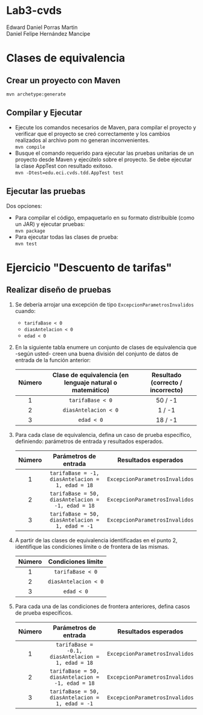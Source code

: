 # Lab3-cvds
Edward Daniel Porras Martin\
Daniel Felipe Hernández Mancipe

# Clases de equivalencia

## Crear un proyecto con Maven
`mvn archetype:generate`

## Compilar y Ejecutar
- Ejecute los comandos necesarios de Maven, para compilar el proyecto y verificar que el proyecto se creó correctamente y los cambios realizados al archivo pom no generan inconvenientes.\
`mvn compile`
- Busque el comando requerido para ejecutar las pruebas unitarias de un proyecto desde Maven y ejecútelo sobre el proyecto. Se debe ejecutar la clase AppTest con resultado exitoso.\
`mvn -Dtest=edu.eci.cvds.tdd.AppTest test`

## Ejecutar las pruebas
Dos opciones:
- Para compilar el código, empaquetarlo en su formato distribuible (como un JAR) y ejecutar pruebas:\
`mvn package`
- Para ejecutar todas las clases de prueba:\
`mvn test`

# Ejercicio "Descuento de tarifas"

## Realizar diseño de pruebas
1. Se debería arrojar una excepción de tipo `ExcepcionParametrosInvalidos` cuando:
    - `tarifaBase < 0`
    - `diasAntelacion < 0`
    - `edad < 0`
2. En la siguiente tabla enumere un conjunto de clases de equivalencia que -según usted- creen una
   buena división del conjunto de datos de entrada de la función anterior:

   | Número | Clase de equivalencia (en lenguaje natural o matemático) | Resultado (correcto / incorrecto) |
   | :---: | :---: | :---: |
   | 1 | `tarifaBase < 0` | 50 / -1 |
   | 2 | `diasAntelacion < 0` | 1 / -1 |
   | 3 | `edad < 0` | 18 / -1 |
3. Para cada clase de equivalencia, defina un caso de prueba específico, definiendo: parámetros de
   entrada y resultados esperados.

   | Número | Parámetros de entrada | Resultados esperados |
   | :---: | :---: | :---: |
   | 1 | `tarifaBase = -1, diasAntelacion = 1, edad = 18` | `ExcepcionParametrosInvalidos` |
   | 2 | `tarifaBase = 50, diasAntelacion = -1, edad = 18` | `ExcepcionParametrosInvalidos` |
   | 3 | `tarifaBase = 50, diasAntelacion = 1, edad = -1` | `ExcepcionParametrosInvalidos` |
4. A partir de las clases de equivalencia identificadas en el punto 2, identifique las condiciones límite o
   de frontera de las mismas.
   
   | Número | Condiciones límite |
   | :---: | :---: |
   | 1 | `tarifaBase < 0` |
   | 2 | `diasAntelacion < 0` |
   | 3 | `edad < 0` |
5. Para cada una de las condiciones de frontera anteriores, defina casos de prueba específicos.

   | Número | Parámetros de entrada | Resultados esperados |
   | :---: | :---: | :---: |
   | 1 | `tarifaBase = -0.1, diasAntelacion = 1, edad = 18` | `ExcepcionParametrosInvalidos` |
   | 2 | `tarifaBase = 50, diasAntelacion = -1, edad = 18` | `ExcepcionParametrosInvalidos` |
   | 3 | `tarifaBase = 50, diasAntelacion = 1, edad = -1` | `ExcepcionParametrosInvalidos` |
